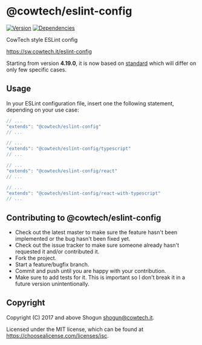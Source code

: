 # @cowtech/eslint-config

[![Version](https://img.shields.io/npm/v/@cowtech/eslint-config.svg)](https://npm.im/@cowtech/eslint-config)
[![Dependencies](https://img.shields.io/librariesio/release/npm/@cowtech/eslint-config)](https://libraries.io/npm/@cowtech%2Feslint-config)

CowTech style ESLint config

https://sw.cowtech.it/eslint-config

Starting from version **4.19.0**, it is now based on [standard](https://standardjs.com/) which will differ on only few specific cases.

## Usage

In your ESLint configuration file, insert one the following statement, depending on your use case:

```javascript
// ...
"extends": "@cowtech/eslint-config"
// ...
```

```javascript
// ...
"extends": "@cowtech/eslint-config/typescript"
// ...
```

```javascript
// ...
"extends": "@cowtech/eslint-config/react"
// ...
```

```javascript
// ...
"extends": "@cowtech/eslint-config/react-with-typescript"
// ...
```

## Contributing to @cowtech/eslint-config

- Check out the latest master to make sure the feature hasn't been implemented or the bug hasn't been fixed yet.
- Check out the issue tracker to make sure someone already hasn't requested it and/or contributed it.
- Fork the project.
- Start a feature/bugfix branch.
- Commit and push until you are happy with your contribution.
- Make sure to add tests for it. This is important so I don't break it in a future version unintentionally.

## Copyright

Copyright (C) 2017 and above Shogun <shogun@cowtech.it>.

Licensed under the MIT license, which can be found at https://choosealicense.com/licenses/isc.
